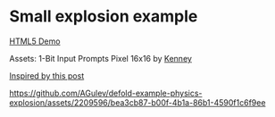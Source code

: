 # Small explosion example

[HTML5 Demo](https://ahul.eu/demos/small-boom/)

Assets: 1-Bit Input Prompts Pixel 16x16 by [Kenney](https://kenney.nl/assets)

[Inspired by this post](https://t.me/game_idea/408)

https://github.com/AGulev/defold-example-physics-explosion/assets/2209596/bea3cb87-b00f-4b1a-86b1-4590f1c6f9ee
